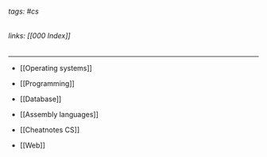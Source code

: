 ###### tags: #cs
###### links: [[000 Index]]
___
- [[Operating systems]]
- [[Programming]]
- [[Database]]
- [[Assembly languages]]


- [[Cheatnotes CS]]

- [[Web]]